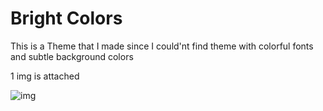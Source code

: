 # Bright Colors 

This is a Theme that I made since I could'nt find theme with colorful fonts and subtle background colors

1 img is attached

![img](unknown.png)